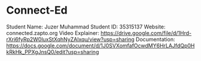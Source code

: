# Connect-Ed
Student Name: Juzer Muhammad
Student ID: 35315137
Website: connected.zapto.org
Video Explainer: https://drive.google.com/file/d/1Hrd-rXri6fyRp2W0luxStXqhNyZAlxqu/view?usp=sharing
Documentation: https://docs.google.com/document/d/1J0SVXomfafOcwdMY6HrLAJfdQp0HkRkHk_PPXgJnsQ0/edit?usp=sharing
